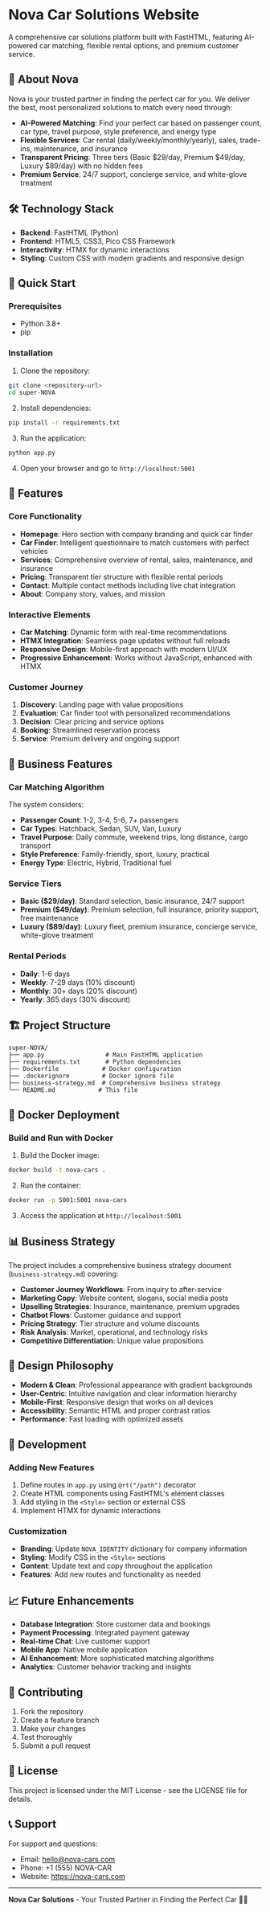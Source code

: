 # Nova Car Solutions Website

A comprehensive car solutions platform built with FastHTML, featuring AI-powered car matching, flexible rental options, and premium customer service.

## 🚗 About Nova

Nova is your trusted partner in finding the perfect car for you. We deliver the best, most personalized solutions to match every need through:

- **AI-Powered Matching**: Find your perfect car based on passenger count, car type, travel purpose, style preference, and energy type
- **Flexible Services**: Car rental (daily/weekly/monthly/yearly), sales, trade-ins, maintenance, and insurance
- **Transparent Pricing**: Three tiers (Basic $29/day, Premium $49/day, Luxury $89/day) with no hidden fees
- **Premium Service**: 24/7 support, concierge service, and white-glove treatment

## 🛠️ Technology Stack

- **Backend**: FastHTML (Python)
- **Frontend**: HTML5, CSS3, Pico CSS Framework
- **Interactivity**: HTMX for dynamic interactions
- **Styling**: Custom CSS with modern gradients and responsive design

## 🚀 Quick Start

### Prerequisites
- Python 3.8+
- pip

### Installation

1. Clone the repository:
```bash
git clone <repository-url>
cd super-NOVA
```

2. Install dependencies:
```bash
pip install -r requirements.txt
```

3. Run the application:
```bash
python app.py
```

4. Open your browser and go to `http://localhost:5001`

## 📱 Features

### Core Functionality
- **Homepage**: Hero section with company branding and quick car finder
- **Car Finder**: Intelligent questionnaire to match customers with perfect vehicles
- **Services**: Comprehensive overview of rental, sales, maintenance, and insurance
- **Pricing**: Transparent tier structure with flexible rental periods
- **Contact**: Multiple contact methods including live chat integration
- **About**: Company story, values, and mission

### Interactive Elements
- **Car Matching**: Dynamic form with real-time recommendations
- **HTMX Integration**: Seamless page updates without full reloads
- **Responsive Design**: Mobile-first approach with modern UI/UX
- **Progressive Enhancement**: Works without JavaScript, enhanced with HTMX

### Customer Journey
1. **Discovery**: Landing page with value propositions
2. **Evaluation**: Car finder tool with personalized recommendations
3. **Decision**: Clear pricing and service options
4. **Booking**: Streamlined reservation process
5. **Service**: Premium delivery and ongoing support

## 🎯 Business Features

### Car Matching Algorithm
The system considers:
- **Passenger Count**: 1-2, 3-4, 5-6, 7+ passengers
- **Car Types**: Hatchback, Sedan, SUV, Van, Luxury
- **Travel Purpose**: Daily commute, weekend trips, long distance, cargo transport
- **Style Preference**: Family-friendly, sport, luxury, practical
- **Energy Type**: Electric, Hybrid, Traditional fuel

### Service Tiers
- **Basic ($29/day)**: Standard selection, basic insurance, 24/7 support
- **Premium ($49/day)**: Premium selection, full insurance, priority support, free maintenance
- **Luxury ($89/day)**: Luxury fleet, premium insurance, concierge service, white-glove treatment

### Rental Periods
- **Daily**: 1-6 days
- **Weekly**: 7-29 days (10% discount)
- **Monthly**: 30+ days (20% discount)
- **Yearly**: 365 days (30% discount)

## 🏗️ Project Structure

```
super-NOVA/
├── app.py                 # Main FastHTML application
├── requirements.txt       # Python dependencies
├── Dockerfile            # Docker configuration
├── .dockerignore         # Docker ignore file
├── business-strategy.md  # Comprehensive business strategy
└── README.md            # This file
```

## 🐳 Docker Deployment

### Build and Run with Docker

1. Build the Docker image:
```bash
docker build -t nova-cars .
```

2. Run the container:
```bash
docker run -p 5001:5001 nova-cars
```

3. Access the application at `http://localhost:5001`

## 📊 Business Strategy

The project includes a comprehensive business strategy document (`business-strategy.md`) covering:

- **Customer Journey Workflows**: From inquiry to after-service
- **Marketing Copy**: Website content, slogans, social media posts
- **Upselling Strategies**: Insurance, maintenance, premium upgrades
- **Chatbot Flows**: Customer guidance and support
- **Pricing Strategy**: Tier structure and volume discounts
- **Risk Analysis**: Market, operational, and technology risks
- **Competitive Differentiation**: Unique value propositions

## 🎨 Design Philosophy

- **Modern & Clean**: Professional appearance with gradient backgrounds
- **User-Centric**: Intuitive navigation and clear information hierarchy
- **Mobile-First**: Responsive design that works on all devices
- **Accessibility**: Semantic HTML and proper contrast ratios
- **Performance**: Fast loading with optimized assets

## 🔧 Development

### Adding New Features
1. Define routes in `app.py` using `@rt("/path")` decorator
2. Create HTML components using FastHTML's element classes
3. Add styling in the `<Style>` section or external CSS
4. Implement HTMX for dynamic interactions

### Customization
- **Branding**: Update `NOVA_IDENTITY` dictionary for company information
- **Styling**: Modify CSS in the `<Style>` sections
- **Content**: Update text and copy throughout the application
- **Features**: Add new routes and functionality as needed

## 📈 Future Enhancements

- **Database Integration**: Store customer data and bookings
- **Payment Processing**: Integrated payment gateway
- **Real-time Chat**: Live customer support
- **Mobile App**: Native mobile application
- **AI Enhancement**: More sophisticated matching algorithms
- **Analytics**: Customer behavior tracking and insights

## 🤝 Contributing

1. Fork the repository
2. Create a feature branch
3. Make your changes
4. Test thoroughly
5. Submit a pull request

## 📄 License

This project is licensed under the MIT License - see the LICENSE file for details.

## 📞 Support

For support and questions:
- Email: hello@nova-cars.com
- Phone: +1 (555) NOVA-CAR
- Website: https://nova-cars.com

---

**Nova Car Solutions** - Your Trusted Partner in Finding the Perfect Car 🚗✨
